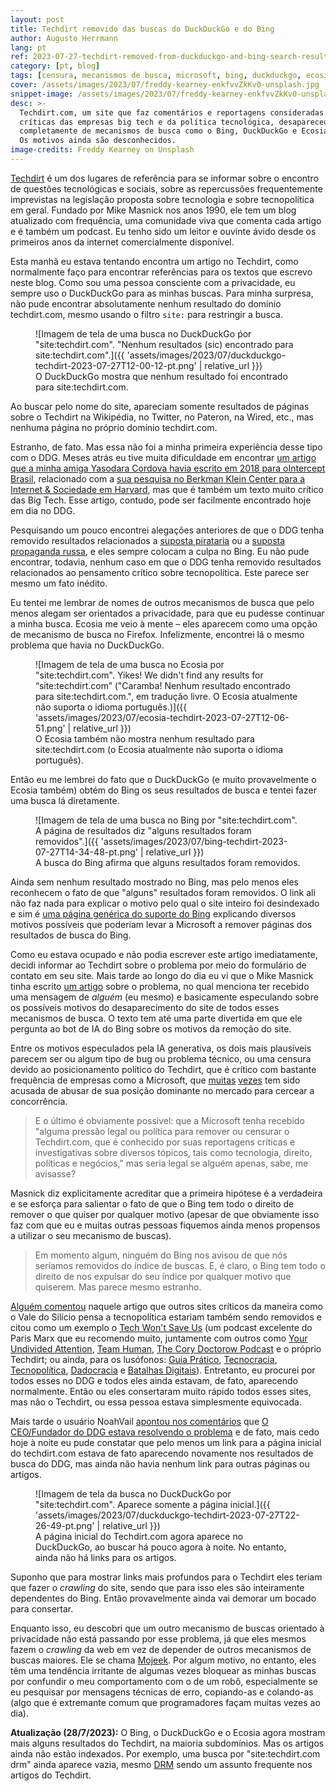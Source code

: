 ```yaml
---
layout: post
title: Techdirt removido das buscas do DuckDuckGo e do Bing
author: Augusto Herrmann
lang: pt
ref: 2023-07-27-techdirt-removed-from-duckduckgo-and-bing-search-results
category: [pt, blog]
tags: [censura, mecanismos de busca, microsoft, bing, duckduckgo, ecosia, mojeek, techdirt]
cover: /assets/images/2023/07/freddy-kearney-enkfvvZkKv0-unsplash.jpg
snippet-image: /assets/images/2023/07/freddy-kearney-enkfvvZkKv0-unsplash.jpg
desc: >-
  Techdirt.com, um site que faz comentários e reportagens consideradas
  críticas das empresas big tech e da política tecnológica, desapareceu
  completamente de mecanismos de busca como o Bing, DuckDuckGo e Ecosia.
  Os motivos ainda são desconhecidos.
image-credits: Freddy Kearney on Unsplash
---
```


[Techdirt](https://techdirt.com/) é um dos lugares de referência para se
informar sobre o encontro de questões tecnológicas e sociais, sobre as
repercussões frequentemente imprevistas na legislação proposta sobre
tecnologia e sobre tecnopolítica em geral. Fundado por Mike
Masnick nos anos 1990, ele tem um blog atualizado com frequência, uma
comunidade viva que comenta cada artigo e é também um podcast. Eu tenho
sido um leitor e ouvinte ávido desde os primeiros anos da internet
comercialmente disponível.

Esta manhã eu estava tentando encontra um artigo no Techdirt, como
normalmente faço para encontrar referências para os textos que escrevo
neste blog. Como sou uma pessoa consciente com a privacidade, eu sempre
uso o DuckDuckGo para as minhas buscas. Para minha surpresa, não pude
encontrar absolutamente nenhum resultado do domínio techdirt.com, mesmo
usando o filtro `site:` para restringir a busca.

<figure markdown="1">
![Imagem de tela de uma busca no DuckDuckGo ṕor "site:techdirt.com". "Nenhum resultados (sic) encontrado para site:techdirt.com".]({{ 'assets/images/2023/07/duckduckgo-techdirt-2023-07-27T12-00-12-pt.png' | relative_url }})
<figcaption>O DuckDuckGo mostra que nenhum resultado foi encontrado para site:techdirt.com.</figcaption>
</figure>

Ao buscar pelo nome do site, apareciam somente resultados de páginas
sobre o Techdirt na Wikipédia, no Twitter, no Pateron, na Wired, etc.,
mas nenhuma página no próprio domínio techdirt.com.

Estranho, de fato. Mas essa não foi a minha primeira experiência desse tipo
com o DDG. Meses atrás eu tive muita dificuldade em encontrar
[um artigo que a minha amiga Yasodara Cordova havia escrito em 2018 para oIntercept Brasil](https://theintercept.com/2018/08/10/whatsapp-facebook-gratis-fake-news/),
relacionado com a
[sua pesquisa no Berkman Klein Center para a Internet & Sociedade em Harvard](https://cyber.harvard.edu/people/ycordova),
mas que é também um texto muito crítico das Big Tech. Esse artigo,
contudo, pode ser facilmente encontrado hoje em dia no DDG.

Pesquisando um pouco encontrei alegações anteriores de que o DDG tenha
removido resultados relacionados a
[suposta pirataria](https://torrentfreak.com/duckduckgo-restores-pirate-sites-and-points-to-bing-220419/)
ou a
[suposta propaganda russa](https://betanews.com/2022/03/13/is-microsoft-to-blame-for-duckduckgo-censoring-russian-search-results/),
e eles sempre colocam a culpa no Bing. Eu não pude encontrar, todavia,
nenhum caso em que o DDG tenha removido resultados relacionados ao
pensamento crítico sobre tecnopolítica. Este parece ser mesmo um fato
inédito.

Eu tentei me lembrar de nomes de outros mecanismos de busca que pelo
menos alegam ser orientados a privacidade, para que eu pudesse continuar
a minha busca. Ecosia me veio à mente – eles aparecem como uma opção de
mecanismo de busca no Firefox.
Infelizmente, encontrei lá o mesmo problema que havia no DuckDuckGo.

<figure markdown="1">
![Imagem de tela de uma busca no Ecosia por "site:techdirt.com". Yikes! We didn't find any results for “site:techdirt.com” ("Caramba! Nenhum resultado encontrado para site:techdirt.com.", em tradução livre. O Ecosia atualmente não suporta o idioma português.)]({{ 'assets/images/2023/07/ecosia-techdirt-2023-07-27T12-06-51.png' | relative_url }})
<figcaption>O Ecosia também não mostra nenhum resultado para site:techdirt.com (o Ecosia atualmente não suporta o idioma português).</figcaption>
</figure>

Então eu me lembrei do fato que o DuckDuckGo (e muito provavelmente o
Ecosia também) obtém do Bing os seus resultados de busca e tentei fazer
uma busca lá diretamente.

<figure markdown="1">
![Imagem de tela de uma busca no Bing por "site:techdirt.com". A página de resultados diz "alguns resultados foram removidos".]({{ 'assets/images/2023/07/bing-techdirt-2023-07-27T14-34-48-pt.png' | relative_url }})
<figcaption>A busca do Bing afirma que alguns resultados foram removidos.</figcaption>
</figure>

Ainda sem nenhum resultado mostrado no Bing, mas pelo menos eles
reconhecem o fato de que "alguns" resultados foram removidos. O link ali
não faz nada para explicar o motivo pelo qual o site inteiro foi
desindexado e sim é
[uma página genérica do suporte do Bing](https://help.bing.microsoft.com/#apex/18/pt-br/10016/0)
explicando diversos motivos possíveis que poderiam levar a Microsoft a
remover páginas dos resultados de busca do Bing.

Como eu estava ocupado e não podia escrever este artigo imediatamente,
decidi informar ao Techdirt sobre o problema por meio do formulário de
contato em seu site. Mais tarde ao longo do dia eu vi que o Mike Masnick
tinha escrito
[um artigo](https://www.techdirt.com/2023/07/27/techdirt-has-been-deleted-from-bing-and-duckduckgo/)
sobre o problema, no qual menciona ter recebido uma mensagem de *alguém*
(eu mesmo) e basicamente especulando sobre os possíveis motivos do
desaparecimento do site de todos esses mecanismos de busca. O texto tem
até uma parte divertida em que ele pergunta ao bot de IA do Bing sobre
os motivos da remoção do site.

Entre os motivos especulados pela IA generativa, os dois mais plausíveis
parecem ser ou algum tipo de bug ou problema técnico, ou uma censura
devido ao posicionamento político do Techdirt, que é crítico com bastante
frequência de empresas como a Microsoft, que
[muitas](https://en.wikipedia.org/wiki/Microsoft_Corp._v._Commission)
[vezes](https://en.wikipedia.org/wiki/Proposed_acquisition_of_Activision_Blizzard_by_Microsoft)
tem sido
acusada de abusar de sua posição dominante no mercado para cercear a
concorrência.

> E o último é obviamente possível: que a Microsoft tenha recebido
> "alguma pressão legal ou política para remover ou censurar o
> Techdirt.com, que é conhecido por suas reportagens críticas e
> investigativas sobre diversos tópicos, tais como tecnologia, direito,
> políticas e negócios," mas seria legal se alguém apenas, sabe, me
> avisasse?

Masnick diz explicitamente acreditar que a primeira hipótese é a
verdadeira e se esforça para salientar o fato de que o Bing tem todo o
direito de remover o que quiser por qualquer motivo (apesar de que
obviamente isso faz com que eu e muitas outras pessoas fiquemos ainda
menos propensos a utilizar o seu mecanismo de buscas).

> Em momento algum, ninguém do Bing nos avisou de que nós seríamos
> removidos do índice de buscas. E, é claro, o Bing tem todo o direito
> de nos expulsar do seu índice por qualquer motivo que quiserem. Mas
> parece mesmo estranho.

[Alguém comentou](https://www.techdirt.com/2023/07/27/techdirt-has-been-deleted-from-bing-and-duckduckgo/#comment-3181186)
naquele artigo que outros sites críticos da maneira como o Vale do
Silício pensa a tecnopolítica estariam também sendo removidos e citou
como um exemplo o
[Tech Won't Save Us](https://www.techwontsave.us/) (um podcast excelente
do Paris Marx que eu recomendo muito, juntamente com outros como
[Your Undivided Attention](https://www.humanetech.com/podcast),
[Team Human](https://www.teamhuman.fm/),
[The Cory Doctorow Podcast](https://craphound.com/podcast/) e o próprio
Techdirt; ou ainda, para os lusófonos:
[Guia Prático](https://manualdousuario.net/series/guia-pratico/),
[Tecnocracia](https://manualdousuario.net/series/tecnocracia/),
[Tecnopolítica](https://www.youtube.com/channel/UCDy46jf2mcg8xySzrqV5pxw),
[Dadocracia](https://podcasters.spotify.com/pod/show/dadocracia) e
[Batalhas Digitais](https://open.spotify.com/show/3e872jPMAdebBhALRIUZ4c)).
Entretanto, eu procurei por todos esses no DDG e todos eles ainda
estavam, de fato, aparecendo normalmente. Então ou eles consertaram muito
rápido todos esses sites, mas não o Techdirt, ou essa pessoa estava
simplesmente equivocada.

Mais tarde o usuário NoahVail
[apontou nos comentários](https://www.techdirt.com/2023/07/27/techdirt-has-been-deleted-from-bing-and-duckduckgo/#comment-3181184)
que
[O CEO/Fundador do DDG estava resolvendo o problema](https://news.ycombinator.com/item?id=36898217#36898661)
e de fato, mais cedo hoje à noite eu pude constatar que pelo menos um
link para a página inicial do techdirt.com estava de fato aparecendo
novamente nos resultados de busca do DDG, mas ainda não havia nenhum
link para outras páginas ou artigos.

<figure markdown="1">
![Imagem de tela da busca no DuckDuckGo por "site:techdirt.com". Aparece somente a página inicial.]({{ 'assets/images/2023/07/duckduckgo-techdirt-2023-07-27T22-26-49-pt.png' | relative_url }})
<figcaption>A página inicial do Techdirt.com agora aparece no DuckDuckGo, ao buscar há pouco agora à noite. No entanto, ainda não há links para os artigos.</figcaption>
</figure>

Suponho que para mostrar links mais profundos para o Techdirt eles teriam
que fazer o *crawling* do site, sendo que para isso eles são inteiramente
dependentes do Bing. Então provavelmente ainda vai demorar um bocado para
consertar.

Enquanto isso, eu descobri que um outro mecanismo de buscas orientado à
privacidade não está passando por esse problema, já que eles mesmos fazem
o *crawling* da web em vez de depender de outros mecanismos de buscas
maiores. Ele se chama
[Mojeek](https://www.mojeek.com). Por algum motivo, no entanto, eles têm
uma tendência irritante de algumas vezes bloquear as minhas buscas por
confundir o meu comportamento com o de um robô, especialmente se eu
pesquisar por mensagens técnicas de erro, copiando-as e colando-as (algo
que é extremante comum que programadores façam muitas vezes ao dia).

**Atualização (28/7/2023):** O Bing, o DuckDuckGo e o Ecosia agora
mostram mais alguns resultados do Techdirt, na maioria subdomínios. Mas
os artigos ainda não estão indexados. Por exemplo, uma busca por
"site:techdirt.com drm" ainda aparece vazia, mesmo
[DRM](https://www.defectivebydesign.org/what_is_drm) sendo um assunto
frequente nos artigos do Techdirt.

